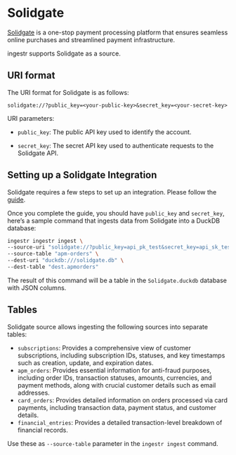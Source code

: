 # Solidgate

[Solidgate](https://solidgate.com//) is a one-stop payment processing platform that ensures seamless online purchases and streamlined payment infrastructure.

ingestr supports Solidgate as a source.

## URI format

The URI format for Solidgate is as follows:

```plaintext
solidgate://?public_key=<your-public-key>&secret_key=<your-secret-key>
```

URI parameters:

- `public_key`: The public API key used to identify the account.

- `secret_key`: The secret API key used to authenticate requests to the Solidgate API.


## Setting up a Solidgate Integration

Solidgate requires a few steps to set up an integration. Please follow the [guide](https://docs.solidgate.com/payments/integrate/access-to-api/#retrieve-your-credentials).

Once you complete the guide, you should have `public_key` and `secret_key`, here’s a sample command that ingests data from Solidgate into a DuckDB database:

```sh
ingestr ingestr ingest \
--source-uri "solidgate://?public_key=api_pk_test&secret_key=api_sk_test" \
--source-table "apm-orders" \
--dest-uri "duckdb:///solidgate.db" \
--dest-table "dest.apmorders"
```

The result of this command will be a table in the `Solidgate.duckdb` database with JSON columns.

## Tables

Solidgate source allows ingesting the following sources into separate tables:
- `subscriptions`: Provides a comprehensive view of customer subscriptions, including subscription IDs, statuses, and key timestamps such as creation, update, and expiration dates.
- `apm_orders`: Provides essential information for anti-fraud purposes, including order IDs, transaction statuses, amounts, currencies, and payment methods, along with crucial customer details such as email addresses.
- `card_orders`: Provides detailed information on orders processed via card payments, including transaction data, payment status, and customer details.
- `financial_entries`: Provides a detailed transaction-level breakdown of financial records.

Use these as `--source-table` parameter in the `ingestr ingest` command.

